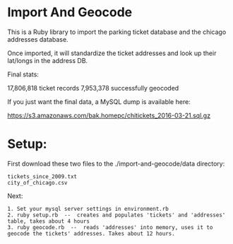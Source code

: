 # Import And Geocode

This is a Ruby library to import the parking ticket database and the chicago addresses database.

Once imported, it will standardize the ticket addresses and look up their lat/longs in the address DB.

Final stats:

17,806,818 ticket records
7,953,378 successfully geocoded

If you just want the final data, a MySQL dump is available here:

https://s3.amazonaws.com/bak.homepc/chitickets_2016-03-21.sql.gz

# Setup:

First download these two files to the ./import-and-geocode/data directory:

```
tickets_since_2009.txt
city_of_chicago.csv
```

Next:

```
1. Set your mysql server settings in environment.rb
2. ruby setup.rb  --  creates and populates 'tickets' and 'addresses' table, takes about 4 hours
3. ruby geocode.rb  --  reads 'addresses' into memory, uses it to geocode the tickets' addresses. Takes about 12 hours.
```
